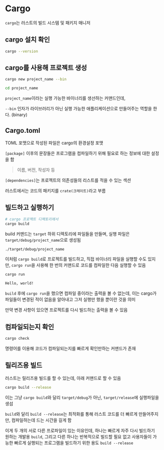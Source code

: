 # Cargo

`cargo`는 러스트의 빌드 시스템 및 패키지 매니저

## cargo 설치 확인

```bash
cargo --version
```

## cargo를 사용해 프로젝트 생성

```bash
cargo new project_name --bin

cd project_name
```

`project_name`이라는 실행 가능한 바이너리를 생선하는 커맨드인데,

`--bin` 인자가 라이브러리가 아닌 실행 가능한 애플리케이션으로 만들어주는 역할을 한다. (binary)

## Cargo.toml

TOML 포맷으로 작성된 파일은 cargo의 환경설정 포맷

`[package]` 이후의 문장들은 프로그램을 컴파일하기 위해 필요로 하는 정보에 대한 설정을 함

> 이름, 버전, 작성자 등

`[dependencies]`는 프로젝트의 의존성들의 리스트를 적을 수 있는 섹션

러스트에서는 코드의 패키지를 `crate(크레이트)`라고 부름

## 빌드하고 실행하기

```bash
# cargo 프로젝트 디렉토리에서
cargo build
```

build 커맨드는 `target` 하위 디렉토리에 파일들을 만들며, 실행 파일은 `target/debug/project_name`으로 생성됨

```bash
./target/debug/project_name
```

이처럼 `cargo build`로 프로젝트를 빌드하고, 직접 바이너리 파일을 실행할 수도 있지만, `cargo run`을 사용해 한 번의 커맨드로 코드를 컴파일한 다음 실행할 수 있음

```bash
cargo run

Hello, world!
```

`build` 후에 `cargo run`을 했으면 컴파일 중이라는 출력을 볼 수 없는데, 이는 cargo가 파일들이 변경된 적이 없음을 알아내고 그저 실행만 했을 뿐이란 것을 의미

만약 변경 사항이 있으면 프로젝트를 다시 빌드하는 출력을 볼 수 있음

## 컴파일되는지 확인

```bash
cargo check
```

명령어를 이용해 코드가 컴파일되는지를 빠르게 확인만하는 커맨드가 존재

## 릴리즈용 빌드

러스트는 릴리즈용 빌드를 할 수 있는데, 아래 커맨드로 할 수 있음

```bash
cargo build --release
```

이는 그냥 `cargo build`와 달리 `target/debug`가 아닌, `target/release`에 실행파일을 생섬

`build`와 달리 `build --release`는 최적화를 통해 러스트 코드를 더 빠르게 만들어주지만, 컴파일하는데 드는 시간을 길게 함

이게 두 개의 서로 다른 프로파일이 있는 이유인데, 하나는 빠르게 자주 다시 빌드하기 원하는 개발용 `build`, 그리고 다른 하나는 반복적으로 빌드할 필요 없고 사용자들이 가능한 빠르게 실행되는 프로그램을 빌드하기 위한 용도 `build --release`
